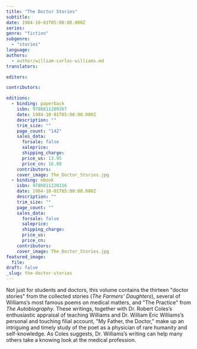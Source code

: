 ```yaml
---
title: "The Doctor Stories"
subtitle:
date: 1984-10-01T05:00:00.000Z
series:
genre: "fiction"
subgenre:
  - "stories"
language:
authors:
  - author/william-carlos-williams.md
translators:

editors:

contributors:

editions:
  - binding: paperback
    isbn: 9780811209267
    date: 1984-10-01T05:00:00.000Z
    description: ""
    trim_size: ""
    page_count: "142"
    sales_data:
      forsale: false
      saleprice:
      shipping_charge:
      price_us: 13.95
      price_cn: 16.00
    contributors:
    cover_image: The_Doctor_Stories.jpg
  - binding: ebook
    isbn: 9780811220156
    date: 1984-10-01T05:00:00.000Z
    description: ""
    trim_size: ""
    page_count: ""
    sales_data:
      forsale: false
      saleprice:
      shipping_charge:
      price_us:
      price_cn:
    contributors:
    cover_image: The_Doctor_Stories.jpg
featured_image:
  file:
draft: false
_slug: the-doctor-stories
---
```


Not just for students and doctors, this volume contains the thirteen "doctor stories" from the collected stories (_The Farmers’ Daughters_), several of Williams’s most famous poems on medical matters, and "The Practice" from _The Autobiography_. These writings, together with Dr. Robert Coles’s enthusiastic appraisal of teaching Williams and Dr. William Eric Williams’s personal and touching filial account, "My Father, the Doctor," make up an intriguing and timely study of the poet as a physician of rare humanity and self-knowledge. As Coles suggests, Dr. Williams’s writing can help many others take a knowing look at the medical profession.

